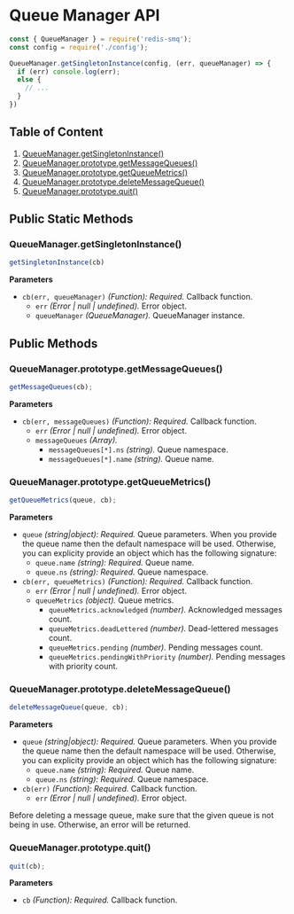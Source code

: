 # Queue Manager API

```javascript
const { QueueManager } = require('redis-smq');
const config = require('./config');

QueueManager.getSingletonInstance(config, (err, queueManager) => {
  if (err) console.log(err);
  else {
    // ...
  }
})
```

## Table of Content

1. [QueueManager.getSingletonInstance()](#queuemanagergetsingletoninstance)
2. [QueueManager.prototype.getMessageQueues()](#queuemanagerprototypegetmessagequeues)
3. [QueueManager.prototype.getQueueMetrics()](#queuemanagerprototypegetqueuemetrics)
4. [QueueManager.prototype.deleteMessageQueue()](#queuemanagerprototypedeletemessagequeue)
5. [QueueManager.prototype.quit()](#queuemanagerprototypequit)

## Public Static Methods

### QueueManager.getSingletonInstance()

```javascript
getSingletonInstance(cb)
```

**Parameters**
- `cb(err, queueManager)` *(Function): Required.* Callback function.
    - `err` *(Error | null | undefined).* Error object.
    - `queueManager` *(QueueManager).* QueueManager instance.

## Public Methods

### QueueManager.prototype.getMessageQueues()

```javascript
getMessageQueues(cb);
```

**Parameters**
- `cb(err, messageQueues)` *(Function): Required.* Callback function.
  - `err` *(Error | null | undefined).* Error object.
  - `messageQueues` *(Array).*
    - `messageQueues[*].ns` *(string).* Queue namespace.
    - `messageQueues[*].name` *(string).* Queue name.

### QueueManager.prototype.getQueueMetrics()

```javascript
getQueueMetrics(queue, cb);
```

**Parameters**
- `queue` *(string|object): Required.* Queue parameters. When you provide the queue name then the default namespace will be used.
  Otherwise, you can explicity provide an object which has the following signature:
  - `queue.name` *(string): Required.* Queue name.
  - `queue.ns` *(string): Required.* Queue namespace.
- `cb(err, queueMetrics)` *(Function): Required.* Callback function.
  - `err` *(Error | null | undefined).* Error object.
  - `queueMetrics` *(object).* Queue metrics.
    - `queueMetrics.acknowledged` *(number).* Acknowledged messages count.
    - `queueMetrics.deadLettered` *(number).* Dead-lettered messages count.
    - `queueMetrics.pending` *(number).* Pending messages count.
    - `queueMetrics.pendingWithPriority` *(number).* Pending messages with priority count.

### QueueManager.prototype.deleteMessageQueue()

```javascript
deleteMessageQueue(queue, cb);
```

**Parameters**
- `queue` *(string|object): Required.* Queue parameters. When you provide the queue name then the default namespace will be used.
  Otherwise, you can explicity provide an object which has the following signature:
  - `queue.name` *(string): Required.* Queue name.
  - `queue.ns` *(string): Required.* Queue namespace.
- `cb(err)` *(Function): Required.* Callback function.
  - `err` *(Error | null | undefined).* Error object.

Before deleting a message queue, make sure that the given queue is not being in use. Otherwise, an error will be returned.

### QueueManager.prototype.quit()

```javascript
quit(cb);
```

**Parameters**
- `cb` *(Function): Required.* Callback function.



